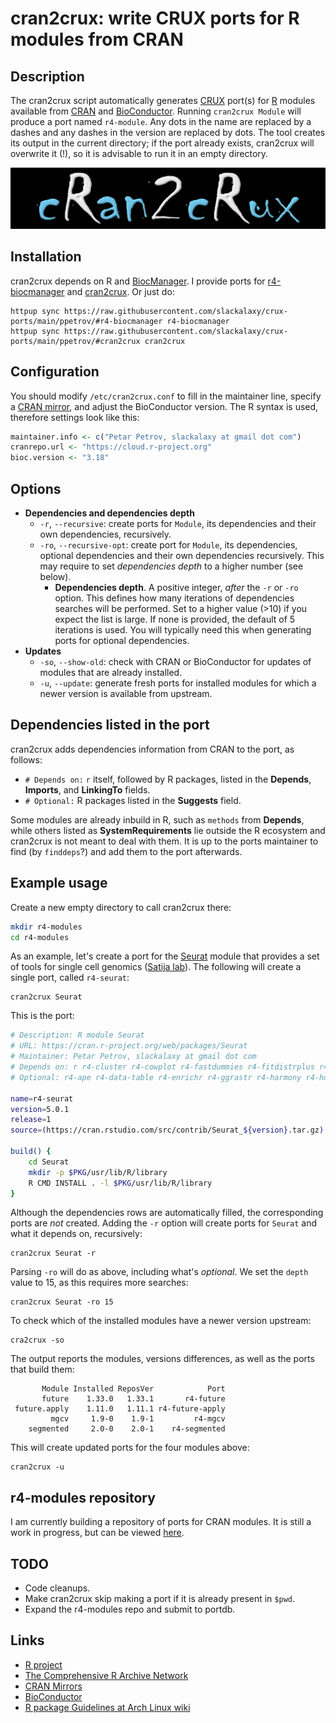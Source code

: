 # cran2crux: write CRUX ports for R modules from CRAN

## Description
The cran2crux script automatically generates [CRUX](https://crux.nu/) port(s) for [R](https://www.r-project.org/) modules available from [CRAN](https://cran.r-project.org/) and [BioConductor](https://bioconductor.org/). Running `cran2crux Module` will produce a port named `r4-module`. Any dots in the name are replaced by a dashes and any dashes in the version are replaced by dots. The tool creates its output in the current directory; if the port already exists, cran2crux will overwrite it (!), so it is advisable to run it in an empty directory. 

![img](./cran2crux.png)

## Installation
cran2crux depends on R and [BiocManager](https://cran.r-project.org/web/packages/BiocManager/vignettes/BiocManager.html). I provide ports for [r4-biocmanager](https://github.com/slackalaxy/crux-ports/tree/main/ppetrov/r4-biocmanager) and [cran2crux](https://github.com/slackalaxy/crux-ports/tree/main/ppetrov/cran2crux). Or just do:

    httpup sync https://raw.githubusercontent.com/slackalaxy/crux-ports/main/ppetrov/#r4-biocmanager r4-biocmanager
    httpup sync https://raw.githubusercontent.com/slackalaxy/crux-ports/main/ppetrov/#cran2crux cran2crux


## Configuration
You should modify `/etc/cran2crux.conf` to fill in the maintainer line, specify a [CRAN mirror](https://cran.r-project.org/mirrors.html), and adjust the BioConductor version. The R syntax is used, therefore settings look like this:
```R
maintainer.info <- c("Petar Petrov, slackalaxy at gmail dot com")
cranrepo.url <- "https://cloud.r-project.org"
bioc.version <- "3.18"
```
## Options
* **Dependencies and dependencies depth**
  * `-r`, `--recursive`: create ports for `Module`, its dependencies and their own dependencies, recursively.  
  * `-ro`, `--recursive-opt`: create port for `Module`, its dependencies, optional dependencies and their own dependencies recursively. This may require to set *dependencies depth* to a higher number (see below).  
    * **Dependencies depth**. A positive integer, *after* the `-r` or `-ro` option. This defines how many iterations of dependencies searches will be performed. Set to a higher value (>10) if you expect the list is large. If none is provided, the default of 5 iterations is used. You will typically need this when generating ports for optional dependencies.
* **Updates**
  * `-so`, `--show-old`: check with CRAN or BioConductor for updates of modules that are already installed.
  * `-u`, `--update`: generate fresh ports for installed modules for which a newer version is available from upstream.

## Dependencies listed in the port
cran2crux adds dependencies information from CRAN to the port, as follows:
* `# Depends on:` `r` itself, followed by R packages, listed in the **Depends**, **Imports**, and **LinkingTo** fields.
* `# Optional:` R packages listed in the **Suggests** field.

Some modules are already inbuild in R, such as `methods` from **Depends**, while others listed as **SystemRequirements** lie outside the R ecosystem and cran2crux is not meant to deal with them. It is up to the ports maintainer to find (by `finddeps`?) and add them to the port afterwards.

## Example usage
Create a new empty directory to call cran2crux there:
```BASH
mkdir r4-modules
cd r4-modules 
```
As an example, let's create a port for the [Seurat](https://cran.r-project.org/web/packages/Seurat/) module that provides a set of tools for single cell genomics ([Satija lab](https://satijalab.org/seurat/)). The following will create a single port, called `r4-seurat`:

    cran2crux Seurat

This is the port:
```BASH
# Description: R module Seurat
# URL: https://cran.r-project.org/web/packages/Seurat
# Maintainer: Petar Petrov, slackalaxy at gmail dot com
# Depends on: r r4-cluster r4-cowplot r4-fastdummies r4-fitdistrplus r4-future r4-future-apply r4-generics r4-ggplot2 r4-ggrepel r4-ggridges r4-httr r4-ica r4-igraph r4-irlba r4-jsonlite r4-kernsmooth r4-leiden r4-lifecycle r4-lmtest r4-mass r4-matrix r4-matrixstats r4-miniui r4-patchwork r4-pbapply r4-plotly r4-png r4-progressr r4-purrr r4-rann r4-rcolorbrewer r4-rcpp r4-rcppannoy r4-rcppeigen r4-rcpphnsw r4-rcppprogress r4-reticulate r4-rlang r4-rocr r4-rspectra r4-rtsne r4-scales r4-scattermore r4-sctransform r4-seuratobject r4-shiny r4-spatstat-explore r4-spatstat-geom r4-tibble r4-uwot
# Optional: r4-ape r4-data-table r4-enrichr r4-ggrastr r4-harmony r4-hdf5r r4-metap r4-mixtools r4-r-utils r4-rfast2 r4-rsvd r4-testthat r4-vgam

name=r4-seurat
version=5.0.1
release=1
source=(https://cran.rstudio.com/src/contrib/Seurat_${version}.tar.gz)

build() {
	cd Seurat
	mkdir -p $PKG/usr/lib/R/library
	R CMD INSTALL . -l $PKG/usr/lib/R/library
}
```
Although the dependencies rows are automatically filled, the corresponding ports are *not* created. Adding the `-r` option will create ports for `Seurat` and what it depends on, recursively:

    cran2crux Seurat -r
	
Parsing `-ro` will do as above, including what's *optional*. We set the `depth` value to 15, as this requires more searches:

	cran2crux Seurat -ro 15

To check which of the installed modules have a newer version upstream:

    cra2crux -so

The output reports the modules, versions differences, as well as the ports that build them:
```
       Module Installed ReposVer            Port
       future    1.33.0   1.33.1       r4-future
 future.apply    1.11.0   1.11.1 r4-future-apply
         mgcv     1.9-0    1.9-1         r4-mgcv
    segmented     2.0-0    2.0-1    r4-segmented
```
This will create updated ports for the four modules above:

    cran2crux -u

## r4-modules repository
I am currently building a repository of ports for CRAN modules. It is still a work in progress, but can be viewed [here](https://github.com/slackalaxy/crux-ports/tree/main/r4-modules).

## TODO
* Code cleanups.
* Make cran2crux skip making a port if it is already present in `$pwd`.
* Expand the r4-modules repo and submit to portdb.

## Links
* [R project](https://www.r-project.org/)
* [The Comprehensive R Archive Network](https://cran.r-project.org/)
* [CRAN Mirrors](https://cran.r-project.org/mirrors.html)
* [BioConductor](https://bioconductor.org/)
* [R package Guidelines at Arch Linux wiki](https://wiki.archlinux.org/title/R_package_guidelines)
